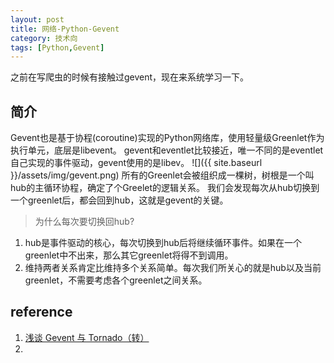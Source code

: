 ```yaml
---
layout: post
title: 网络-Python-Gevent 
category: 技术向
tags: [Python,Gevent]
---
```

之前在写爬虫的时候有接触过gevent，现在来系统学习一下。

## 简介
Gevent也是基于协程(coroutine)实现的Python网络库，使用轻量级Greenlet作为执行单元，底层是libevent。
gevent和eventlet比较接近，唯一不同的是eventlet自己实现的事件驱动，gevent使用的是libev。
![]({{ site.baseurl }}/assets/img/gevent.png)
所有的Greenlet会被组织成一棵树，树根是一个叫hub的主循环协程，确定了个Greelet的逻辑关系。
我们会发现每次从hub切换到一个greenlet后，都会回到hub，这就是gevent的关键。
> 为什么每次要切换回hub?
1. hub是事件驱动的核心，每次切换到hub后将继续循环事件。如果在一个greenlet中不出来，那么其它greenlet将得不到调用。
2. 维持两者关系肯定比维持多个关系简单。每次我们所关心的就是hub以及当前greenlet，不需要考虑各个greenlet之间关系。




## reference
1. [浅谈 Gevent 与 Tornado（转）](https://www.cnblogs.com/ajianbeyourself/p/3970627.html)
2. 
